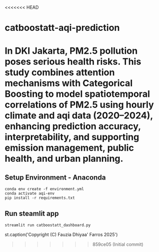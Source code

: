 <<<<<<< HEAD
# catboostatt-aqi-prediction
In DKI Jakarta, PM2.5 pollution poses serious health risks. This study combines attention mechanisms with Categorical Boosting to model spatiotemporal correlations of PM2.5 using hourly climate and aqi data (2020–2024), enhancing prediction accuracy, interpretability, and supporting emission management, public health, and urban planning.
=======
## Setup Environment - Anaconda
```
conda env create -f environment.yml
conda activate aqi-env
pip install -r requirements.txt

```

## Run steamlit app
```
streamlit run catboostatt_dashboard.py

```


st.caption('Copyright (C) Fauzia Dhiyaa' Farros 2025')
>>>>>>> 859ce05 (Initial commit)
